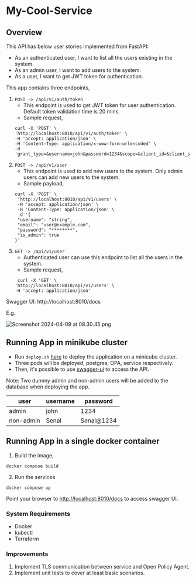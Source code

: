 # My-Cool-Service 

Overview
---------
This API has below user stories implemented from FastAPI:

* As an authenticated user, I want to list all the users existing in the system.
* As an admin user, I want to add users to the system.
* As a user, I want to get JWT token for authentication.

This app contains three endpoints,
1. `POST -> /api/v1/auth/token`
   * This endpoint is used to get JWT token for user authentication. Default token validation time is 20 mins.
   * Sample request,
    ```
    curl -X 'POST' \
    'http://localhost:8010/api/v1/auth/token' \
    -H 'accept: application/json' \
    -H 'Content-Type: application/x-www-form-urlencoded' \
    -d 'grant_type=&username=john&password=1234&scope=&client_id=&client_secret='
    ```
2. `POST -> /api/v1/user`
   * This endpoint is used to add new users to the system. Only admin users can add new users to the system.
   * Sample payload,
    ``` 
    curl -X 'POST' \
     'http://localhost:8010/api/v1/users' \
     -H 'accept: application/json' \
     -H 'Content-Type: application/json' \
     -d '{
     "username": "string",
     "email": "user@example.com",
     "password": "********",
     "is_admin": true
   }'
    ```
3. `GET -> /api/v1/user`
   * Authenticated user can use this endpoint to list all the users in the system.
   * Sample request,
    ```
     curl -X 'GET' \
    'http://localhost:8010/api/v1/users' \
    -H 'accept: application/json'
    ```

Swagger UI: http://localhost:8010/docs

E.g.

![Screenshot 2024-04-09 at 08.30.45.png](..%2F..%2F..%2FDesktop%2FScreenshot%202024-04-09%20at%2008.30.45.png)

## Running App in minikube cluster
* Run `deploy.sh` [here](./infra/deploy.sh) to deploy the application on a minicube cluster. 
* Three pods will be deployed, postgres, OPA, service respectively.
* Then, it's possible to use [swagger-ui](http://localhost:8010/docs) to access the API.

Note: Two dummy admin and non-admin users will be added to the database when deploying the app.

| user     | username| password  |
|----------|---------|-----------|
| admin    | john    | 1234      |
| non-admin| Senal   |Senal@1234 |

## Running App in a single docker container

1. Build the image,
```shell
docker compose build
```

2. Run the services
```shell
docker compose up
```

Point your browser to [http://localhost:8010/docs](http://localhost:8010/docs) to access swagger UI.

### System Requirements
* Docker
* kubectl
* Terraform

### Improvements 
1. Implement TLS communication between service and Open Policy Agent.
2. Implement unit tests to cover at least basic scenarios.